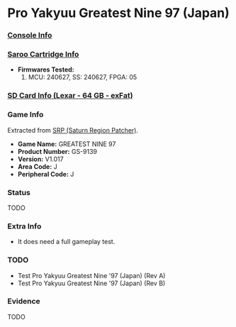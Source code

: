 # Pro Yakyuu Greatest Nine 97 (Japan)

### [Console Info](../../../../Info/Consoles/VA13/README.md)

### [Saroo Cartridge Info](../../../../Info/Cartridges/RetroGameParadiseStore/1.32F/README.md)

- <b>Firmwares Tested:</b>
  1. MCU: 240627, SS: 240627, FPGA: 05

### [SD Card Info (Lexar - 64 GB - exFat)](../../../../Info/SdCards/Lexar/64GB/exfat/README.md)

### Game Info

Extracted from [SRP (Saturn Region Patcher)](https://segaxtreme.net/resources/saturn-region-patcher.81/download).

- <b>Game Name:</b> GREATEST NINE 97
- <b>Product Number:</b> GS-9139
- <b>Version:</b> V1.017
- <b>Area Code:</b> J
- <b>Peripheral Code:</b> J

### Status

TODO

<!-- - Playable :white_check_mark: -->

### Extra Info

- It does need a full gameplay test.

### TODO

- Test Pro Yakyuu Greatest Nine '97 (Japan) (Rev A)
- Test Pro Yakyuu Greatest Nine '97 (Japan) (Rev B)

### Evidence

TODO

<!-- [![](https://img.youtube.com/vi/aRB4hv8FcpM/0.jpg)](https://www.youtube.com/watch?v=aRB4hv8FcpM) -->
